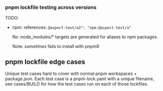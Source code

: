 ### pnpm lockfile testing across versions

TODO:

-   npm: references: `@aspect-test/a2": "npm:@aspect-test/a"`

    No :node_modules/\* targets are generated for aliases to npm packages.

    Note: _sometimes_ fails to install with pnpm9

## pnpm lockfile edge cases

Unique test cases hard to cover with normal pnpm workspaces + package.json. Each
test case is a pnpm-lock.yaml with a unique filename, see cases/BUILD for how the test
cases run on each of those lockfiles.
